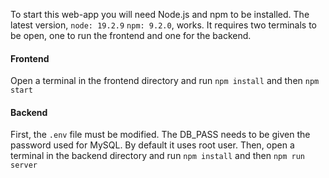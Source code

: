 To start this web-app you will need Node.js and npm to be installed. The latest version,  `node: 19.2.9` `npm: 9.2.0`, works. It requires two terminals to be open, one to run the frontend and one for the backend.

#### Frontend
Open a terminal in the frontend directory and run `npm install` and then `npm start`

#### Backend
First, the `.env` file must be modified. The DB_PASS needs to be given the password used for MySQL. By default it uses root user. Then, open a terminal in the backend directory and run `npm install` and then `npm run server`
